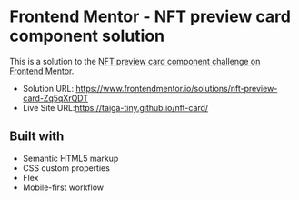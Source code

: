 # Frontend Mentor - NFT preview card component solution

This is a solution to the [NFT preview card component challenge on Frontend Mentor](https://www.frontendmentor.io/challenges/nft-preview-card-component-SbdUL_w0U).

- Solution URL: https://www.frontendmentor.io/solutions/nft-preview-card-Zq5qXrQDT
- Live Site URL:https://taiga-tiny.github.io/nft-card/

## Built with

- Semantic HTML5 markup
- CSS custom properties
- Flex
- Mobile-first workflow

